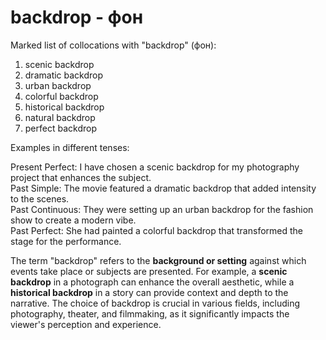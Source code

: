 # backdrop - фон

Marked list of collocations with "backdrop" (фон):

1. scenic backdrop  
2. dramatic backdrop  
3. urban backdrop  
4. colorful backdrop  
5. historical backdrop  
6. natural backdrop  
7. perfect backdrop  

Examples in different tenses:

Present Perfect: I have chosen a scenic backdrop for my photography project that enhances the subject.  
Past Simple: The movie featured a dramatic backdrop that added intensity to the scenes.  
Past Continuous: They were setting up an urban backdrop for the fashion show to create a modern vibe.  
Past Perfect: She had painted a colorful backdrop that transformed the stage for the performance.  

The term "backdrop" refers to the **background or setting** against which events take place or subjects are presented. For example, a **scenic backdrop** in a photograph can enhance the overall aesthetic, while a **historical backdrop** in a story can provide context and depth to the narrative. The choice of backdrop is crucial in various fields, including photography, theater, and filmmaking, as it significantly impacts the viewer's perception and experience.
